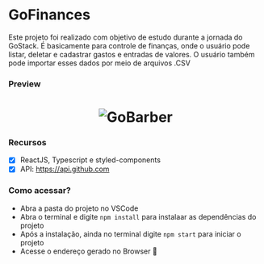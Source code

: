 # GoFinances

Este projeto foi realizado com objetivo de estudo durante a jornada do GoStack.
É basicamente para controle de finanças, onde o usuário pode listar, deletar e cadastrar gastos e entradas de valores.
O usuário também pode importar esses dados por meio de arquivos .CSV

### Preview

<h1 align="center">
  <img alt="GoBarber" title="#GoBarber" src="./src/assets/gobarber-video.gif" />
</h1>

### Recursos 
- [x]  ReactJS, Typescript e styled-components
- [x] API: https://api.github.com

### Como acessar?
- Abra a pasta do projeto no VSCode
- Abra o terminal e digite `npm install` para instalaar as dependências do projeto
- Após a instalação, ainda no terminal digite `npm start` para iniciar o projeto
- Acesse o endereço gerado no Browser 🚀

